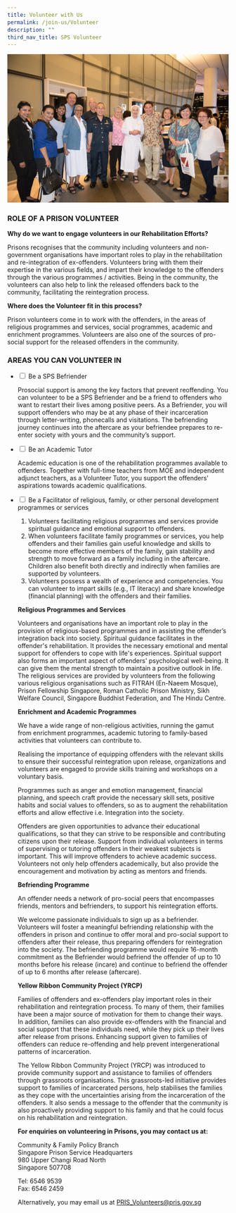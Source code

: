 ```yaml
---
title: Volunteer with Us
permalink: /join-us/Volunteer
description: ""
third_nav_title: SPS Volunteer
---
```

![Alt text for image on Isomer site](/images/pvac-46.jpg)
### ROLE OF A PRISON VOLUNTEER
**Why do we want to engage volunteers in our Rehabilitation Efforts?**

Prisons recognises that the community including volunteers and non-government organisations have important roles to play in the rehabilitation and re-integration of ex-offenders. Volunteers bring with them their expertise in the various fields, and impart their knowledge to the offenders through the various programmes / activities. Being in the community, the volunteers can also help to link the released offenders back to the community, facilitating the reintegration process.

**Where does the Volunteer fit in this process?**

Prison volunteers come in to work with the offenders, in the areas of religious programmes and services, social programmes, academic and enrichment programmes. Volunteers are also one of the sources of pro-social support for the released offenders in the community.

 
### AREAS YOU CAN VOLUNTEER IN

<ul class="jekyllcodex_accordion">
  <li>
    <input type="checkbox" id="accordion1">
    <label for="accordion1">Be a SPS Befriender</label>
    <div>
      <p>Prosocial support is among the key factors that prevent reoffending. You can volunteer to be a SPS Befriender and be a friend to offenders who want to restart their lives among positive peers. As a Befriender, you will support offenders who may be at any phase of their incarceration through letter-writing, phonecalls and visitations. The befriending journey continues into the aftercare as your befriendee prepares to re-enter society with yours and the community’s support.</p>
    </div>
	</li>  
  <li>
    <input type="checkbox" id="accordion2">
    <label for="accordion2">Be an Academic Tutor</label>
    <div>
      <p>Academic education is one of the rehabilitation programmes available to offenders. Together with full-time teachers from MOE and independent adjunct teachers, as a Volunteer Tutor, you support the offenders’ aspirations towards academic qualifications.</p>
    </div>
  </li>
		<li>
    <input type="checkbox" id="accordion4">
    <label for="accordion4">Be a Facilitator of religious, family, or other personal development programmes or services</label>
    <div>
      <ol>
        <li>Volunteers facilitating religious programmes and services provide spiritual guidance and emotional support to offenders.
</li>
        <li>When volunteers facilitate family programmes or services, you help offenders and their families gain useful knowledge and skills to become more effective members of the family, gain stability and strength to move forward as a family including in the aftercare. Children also benefit both directly and indirectly when families are supported by volunteers.
</li>
        <li>Volunteers possess a wealth of experience and competencies. You can volunteer to impart skills (e.g., IT literacy) and share knowledge (financial planning) with the offenders and their families.</li>
      </ol>
    </div>
  </li>

**Religious Programmes and Services**

Volunteers and organisations have an important role to play in the provision of religious-based programmes and in assisting the offender’s integration back into society. Spiritual guidance facilitates in the offender's rehabilitation. It provides the necessary emotional and mental support for offenders to cope with life's experiences. Spiritual support also forms an important aspect of offenders' psychological well-being. It can give them the mental strength to maintain a positive outlook in life. The religious services are provided by volunteers from the following various religious organisations such as FITRAH (En-Naeem Mosque), Prison Fellowship Singapore, Roman Catholic Prison Ministry, Sikh Welfare Council, Singapore Buddhist Federation, and The Hindu Centre.

**Enrichment and Academic Programmes**

We have a wide range of non-religious activities, running the gamut from enrichment programmes, academic tutoring to family-based activities that volunteers can contribute to.

Realising the importance of equipping offenders with the relevant skills to ensure their successful reintegration upon release, organizations and volunteers are engaged to provide skills training and workshops on a voluntary basis.

Programmes such as anger and emotion management, financial planning, and speech craft provide the necessary skill sets, positive habits and social values to offenders, so as to augment the rehabilitation efforts and allow effective i.e. Integration into the society.

Offenders are given opportunities to advance their educational qualifications, so that they can strive to be responsible and contributing citizens upon their release. Support from individual volunteers in terms of supervising or tutoring offenders in their weakest subjects is important. This will improve offenders to achieve academic success. Volunteers not only help offenders academically, but also provide the encouragement and motivation by acting as mentors and friends. 

**Befriending Programme**

An offender needs a network of pro-social peers that encompasses friends, mentors and befrienders, to support his reintegration efforts.

We welcome passionate individuals to sign up as a befriender. Volunteers will foster a meaningful befriending relationship with the offenders in prison and continue to offer moral and pro-social support to offenders after their release, thus preparing offenders for reintegration into the society. The befriending programme would require 16-month commitment as the Befriender would befriend the offender of up to 10 months before his release (incare) and continue to befriend the offender of up to 6 months after release (aftercare). 

**Yellow Ribbon Community Project (YRCP)**

Families of offenders and ex-offenders play important roles in their rehabilitation and reintegration process. To many of them, their families have been a major source of motivation for them to change their ways. In addition, families can also provide ex-offenders with the financial and social support that these individuals need, while they pick up their lives after release from prisons. Enhancing support given to families of offenders can reduce re-offending and help prevent intergenerational patterns of incarceration.

The Yellow Ribbon Community Project (YRCP) was introduced to provide community support and assistance to families of offenders through grassroots organisations. This grassroots-led initiative provides support to families of incarcerated persons, help stabilises the families as they cope with the uncertainties arising from the incarceration of the offenders. It also sends a message to the offender that the community is also proactively providing support to his family and that he could focus on his rehabilitation and reintegration.




**For enquiries on volunteering in Prisons, you may contact us at:**

Community & Family Policy Branch <br>
Singapore Prison Service Headquarters <br>
980 Upper Changi Road North<br>
Singapore 507708

Tel: 6546 9539 <br>
Fax: 6546 2459

Alternatively, you may email us at PRIS_Volunteers@pris.gov.sg